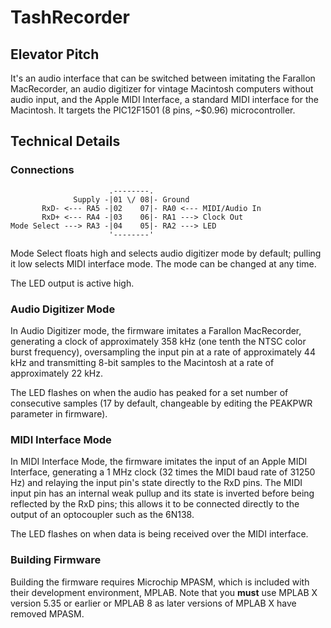 # TashRecorder

## Elevator Pitch

It's an audio interface that can be switched between imitating the Farallon MacRecorder, an audio digitizer for vintage Macintosh computers without audio input, and the Apple MIDI Interface, a standard MIDI interface for the Macintosh.  It targets the PIC12F1501 (8 pins, ~$0.96) microcontroller.


## Technical Details

### Connections

```
                      .--------.
              Supply -|01 \/ 08|- Ground
       RxD- <--- RA5 -|02    07|- RA0 <--- MIDI/Audio In
       RxD+ <--- RA4 -|03    06|- RA1 ---> Clock Out
Mode Select ---> RA3 -|04    05|- RA2 ---> LED
                      '--------'
```

Mode Select floats high and selects audio digitizer mode by default; pulling it low selects MIDI interface mode.  The mode can be changed at any time.

The LED output is active high.


### Audio Digitizer Mode

In Audio Digitizer mode, the firmware imitates a Farallon MacRecorder, generating a clock of approximately 358 kHz (one tenth the NTSC color burst frequency), oversampling the input pin at a rate of approximately 44 kHz and transmitting 8-bit samples to the Macintosh at a rate of approximately 22 kHz.

The LED flashes on when the audio has peaked for a set number of consecutive samples (17 by default, changeable by editing the PEAKPWR parameter in firmware).


### MIDI Interface Mode

In MIDI Interface Mode, the firmware imitates the input of an Apple MIDI Interface, generating a 1 MHz clock (32 times the MIDI baud rate of 31250 Hz) and relaying the input pin's state directly to the RxD pins.  The MIDI input pin has an internal weak pullup and its state is inverted before being reflected by the RxD pins; this allows it to be connected directly to the output of an optocoupler such as the 6N138.

The LED flashes on when data is being received over the MIDI interface.


### Building Firmware

Building the firmware requires Microchip MPASM, which is included with their development environment, MPLAB.  Note that you **must** use MPLAB X version 5.35 or earlier or MPLAB 8 as later versions of MPLAB X have removed MPASM.
